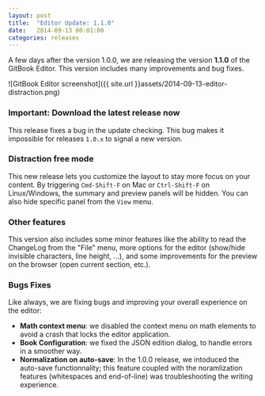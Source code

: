 ```yaml
---
layout: post
title:  "Editor Update: 1.1.0"
date:   2014-09-13 00:01:00
categories: releases
---
```


A few days after the version 1.0.0, we are releasing the version **1.1.0** of the GitBook Editor. This version includes many improvements and bug fixes.


<!-- more -->

![GitBook Editor screenshot]({{ site.url }}assets/2014-09-13-editor-distraction.png)

### Important: Download the latest release now

This release fixes a bug in the update checking. This bug makes it impossible for releases `1.0.x` to signal a new version.

### Distraction free mode

This new release lets you customize the layout to stay more focus on your content. By triggering `Cmd-Shift-F` on Mac or `Ctrl-Shift-F` on Linux/Windows, the summary and preview panels will be hidden. You can also hide specific panel from the `View` menu.

### Other features

This version also includes some minor features like the ability to read the ChangeLog from the "File" menu, more options for the editor (show/hide invisible characters, line height, ...), and some improvements for the preview on the browser (open current section, etc.).

### Bugs Fixes

Like always, we are fixing bugs and improving your overall experience on the editor:

- **Math context menu**: we disabled the context menu on math elements to avoid a crash that locks the editor application.
- **Book Configuration**: we fixed the JSON edition dialog, to handle errors in a smoother way.
- **Normalization on auto-save**: In the 1.0.0 release, we intoduced the auto-save functionnality; this feature coupled with the noramlization features (whitespaces and end-of-line) was troubleshooting the writing experience.
